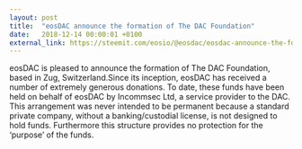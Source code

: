 ```yaml
---
layout: post
title:  "eosDAC announce the formation of The DAC Foundation"
date:   2018-12-14 00:00:01 +0100
external_link: https://steemit.com/eosio/@eosdac/eosdac-announce-the-formation-of-the-dac-foundation
---
```

eosDAC is pleased to announce the formation of The DAC Foundation, based in Zug, Switzerland.Since its inception, eosDAC has received a number of extremely generous donations. To date, these funds have been held on behalf of eosDAC by Incommsec Ltd, a service provider to the DAC. This arrangement was never intended to be permanent because a standard private company, without a banking/custodial license, is not designed to hold funds. Furthermore this structure provides no protection for the ‘purpose’ of the funds.
